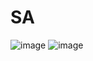 # SA
![image](https://github.com/user-attachments/assets/079680d8-a235-4f9a-9ed9-f10013c8e13a)
![image](https://github.com/user-attachments/assets/7b1916aa-dca8-48b4-826b-b7bbca3c0472)
